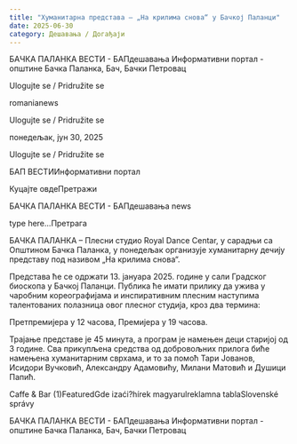 ```yaml
---
title: "Хуманитарна представа – „На крилима снова“ у Бачкој Паланци"
date: 2025-06-30
category: Дешавања / Догађаји
---
```


БАЧКА ПАЛАНКА ВЕСТИ - БАПдешавања Информативни портал - општине Бачка Паланка, Бач, Бачки Петровац

Ulogujte se / Pridružite se

romanianews

Ulogujte se / Pridružite se

понедељак, јун 30, 2025

Ulogujte se / Pridružite se

БАП ВЕСТИИнформативни портал

Куцајте овдеПретражи

БАЧКА ПАЛАНКА ВЕСТИ - БАПдешавања news

type here...Претрага

БАЧКА ПАЛАНКА – Плесни студио Royal Dance Centar, у сарадњи са Општином Бачка Паланка, у понедељак организује хуманитарну дечију представу под називом „На крилима снова“.

Представа ће се одржати 13. јануара 2025. године у сали Градског биоскопа у Бачкој Паланци. Публика ће имати прилику да ужива у чаробним кореографијама и инспиративним плесним наступима талентованих полазница овог плесног студија, кроз два термина:

Претпремијера у 12 часова,
Премијера у 19 часова.

Трајање представе је 45 минута, а програм је намењен деци старијој од 3 године.
Сва прикупљена средства од добровољних прилога биће намењена хуманитарним сврхама, и то за помоћ Тари Јованов, Исидори Вучковић, Александру Адамовићу, Милани Матовић и Душици Папић.

Caffe & Bar (1)FeaturedGde izaći?hírek magyarulreklamna tablaSlovenské správy

БАЧКА ПАЛАНКА ВЕСТИ - БАПдешавања Информативни портал - општине Бачка Паланка, Бач, Бачки Петровац
